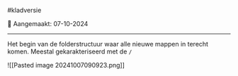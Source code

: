 #kladversie 

📅 Aangemaakt: 07-10-2024

---
Het begin van de folderstructuur waar alle nieuwe mappen in terecht komen. Meestal gekarakteriseerd met de `/`

![[Pasted image 20241007090923.png]]



